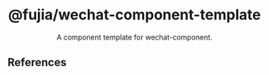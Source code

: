 <div align="center">
  <a href="" target="_blank">
    <!-- <img alt="hammer logo" width="200" src="https://static-images-1305792369.cos.ap-shanghai.myqcloud.com/hammer.svg"/> -->
  </a>
</div>

<div align="center">
  <h1>@fujia/wechat-component-template</h1>
</div>

<div align="center">

A component template for wechat-component.

</div>

## References

